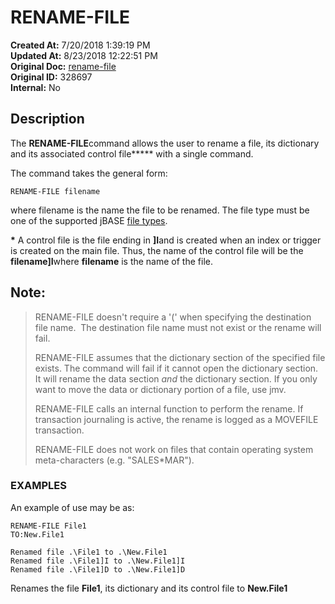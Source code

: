 # RENAME-FILE

**Created At:** 7/20/2018 1:39:19 PM  
**Updated At:** 8/23/2018 12:22:51 PM  
**Original Doc:** [rename-file](https://docs.jbase.com/42462-distributed-files/rename-file)  
**Original ID:** 328697  
**Internal:** No  


## Description 

The **RENAME-FILE**command allows the user to rename a file, its dictionary and its associated control file**\*** with a single command.

The command takes the general form:

```
RENAME-FILE filename
```

where filename is the name the file to be renamed. The file type must be one of the supported jBASE [file types](./../create-file).

**\*** A control file is the file ending in **]I**and is created when an index or trigger is created on the main file. Thus, the name of the control file will be the **filename]I**where **filename** is the name of the file.

## Note: 


> RENAME-FILE doesn't require a '(' when specifying the destination file name.  The destination file name must not exist or the rename will fail.
> 
> RENAME-FILE assumes that the dictionary section of the specified file exists. The command will fail if it cannot open the dictionary section. It will rename the data section *and* the dictionary section. If you only want to move the data or dictionary portion of a file, use jmv.
> 
> RENAME-FILE calls an internal function to perform the rename. If transaction journaling is active, the rename is logged as a MOVEFILE transaction.
> 
> RENAME-FILE does not work on files that contain operating system meta-characters (e.g. "SALES\*MAR").




### EXAMPLES

An example of use may be as:

```
RENAME-FILE File1
TO:New.File1

Renamed file .\File1 to .\New.File1
Renamed file .\File1]I to .\New.File1]I
Renamed file .\File1]D to .\New.File1]D
```

Renames the file **File1**, its dictionary and its control file to **New.File1**
